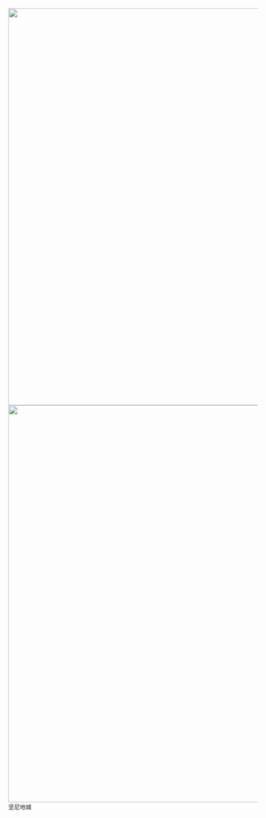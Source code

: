 <img src="https://cdn.jsdelivr.net/gh/lifeiny/imageField/kennedytown1_1.JPG" width="800" />

<img src="https://cdn.jsdelivr.net/gh/lifeiny/imageField/kennedytown1_2.JPG" width="800" />
<small>坚尼地城</small>  
